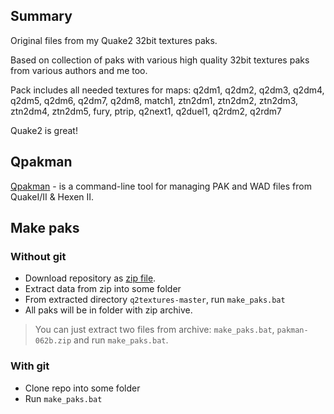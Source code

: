 ﻿## Summary
Original files from my Quake2 32bit textures paks. 

Based on collection of paks with various high quality 32bit textures paks from various authors and me too.

Pack includes all needed textures for maps:
q2dm1, q2dm2, q2dm3, q2dm4, q2dm5, q2dm6, q2dm7, q2dm8, match1, ztn2dm1, ztn2dm2, ztn2dm3, ztn2dm4, ztn2dm5, fury, ptrip, q2next1, q2duel1, q2rdm2, q2rdm7


Quake2 is great!

## Qpakman
[Qpakman](https://github.com/bunder/qpakman) - is a command-line tool for managing PAK and WAD files from QuakeI/II & Hexen II.

## Make paks

### Without git
* Download repository as [zip file](https://github.com/tosher/q2textures/archive/master.zip).
* Extract data from zip into some folder
* From extracted directory `q2textures-master`, run `make_paks.bat`
* All paks will be in folder with zip archive.

> You can just extract two files from archive: `make_paks.bat`, `pakman-062b.zip` and run `make_paks.bat`.


### With git
* Clone repo into some folder
* Run `make_paks.bat`
